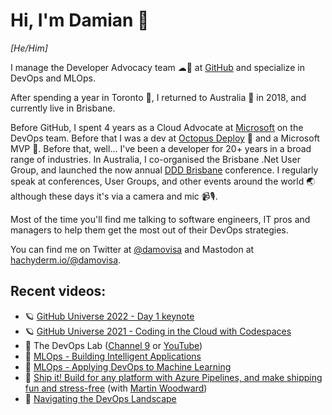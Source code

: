 # Hi, I'm Damian 👋
_[He/Him]_

I manage the Developer Advocacy team ☁🥑 at [GitHub](https://github.com) and specialize in DevOps and MLOps.

After spending a year in Toronto 🍁, I returned to Australia 🦘 in 2018, and currently live in Brisbane.

Before GitHub, I spent 4 years as a Cloud Advocate at [Microsoft](https://azure.com) on the DevOps team. Before that I was a dev at [Octopus Deploy](https://octopus.com) 🐙 and a Microsoft MVP 🏅. Before that, well... I've been a developer for 20+ years in a broad range of industries. In Australia, I co-organised the Brisbane .Net User Group, and launched the now annual [DDD Brisbane](https://dddbrisbane.com) conference. I regularly speak at conferences, User Groups, and other events around the world 🌏 although these days it's via a camera and mic 📹🎙.

Most of the time you'll find me talking to software engineers, IT pros and managers to help them get the most out of their DevOps strategies.

You can find me on Twitter at [@damovisa](https://twitter.com/damovisa) and Mastodon at <a rel="me" href="https://hachyderm.io/@damovisa">hachyderm.io/@damovisa</a>.

## Recent videos:

- 🪐 [GitHub Universe 2022 - Day 1 keynote](https://www.youtube.com/watch?v=AYRxDoUxcfQ)
- 🪐 [GitHub Universe 2021 - Coding in the Cloud with Codespaces](https://www.youtube.com/watch?v=xWr_yH_AGVs&list=PL0lo9MOBetEEZgg6veOlWJBeUaDTsgKk-&index=3)
- 🧫 The DevOps Lab ([Channel 9](https://aka.ms/devopslab) or [YouTube](https://aka.ms/devopslab-yt))
- 🧠 [MLOps - Building Intelligent Applications](https://www.microsoft.com/experiences/video/mlops-building-intelligent-applications/?WT.mc_id=devops-0000-dabrady)
- 🧠 [MLOps - Applying DevOps to Machine Learning](https://myignite.techcommunity.microsoft.com/sessions/83003?WT.mc_id=devops-0000-dabrady)
- 🚀 [Ship it! Build for any platform with Azure Pipelines, and make shipping fun and stress-free](https://myignite.techcommunity.microsoft.com/sessions/81619?WT.mc_id=devops-0000-dabrady) (with [Martin Woodward](https://github.com/martinwoodward))
- 🧭 [Navigating the DevOps Landscape](https://mybuild.microsoft.com/sessions/16934a22-a3c2-4915-a783-b38903efca0b?WT.mc_id=devops-0000-dabrady)
